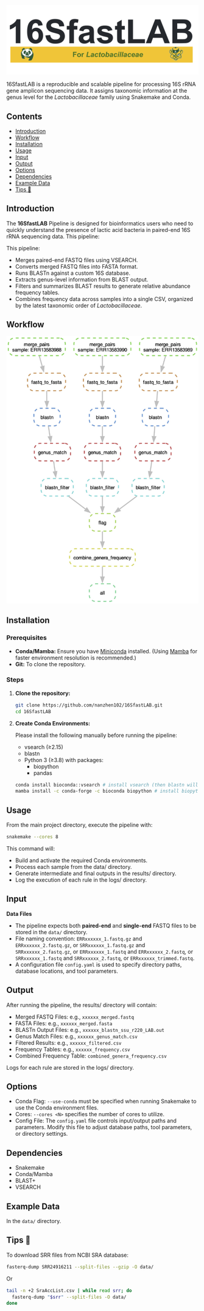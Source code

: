 ![Pipeline DAG](./docs/images/logo.jpg)

16SfastLAB is a reproducible and scalable pipeline for processing 16S rRNA gene amplicon sequencing data. It assigns taxonomic information at the genus level for the *Lactobacillaceae* family using Snakemake and Conda.

## Contents

- [Introduction](#introduction)
- [Workflow](#workflow)
- [Installation](#installation)
- [Usage](#usage)
- [Input](#input)
- [Output](#output)
- [Options](#options)
- [Dependencies](#dependencies)
- [Example Data](#example-data)
- [Tips 🐯](#tips-)

## Introduction

The **16SfastLAB** Pipeline is designed for bioinformatics users who need to quickly understand the presence of lactic acid bacteria in paired-end 16S rRNA sequencing data. This pipeline:

This pipeline:
- Merges paired-end FASTQ files using VSEARCH.
- Converts merged FASTQ files into FASTA format.
- Runs BLASTn against a custom 16S database.
- Extracts genus-level information from BLAST output.
- Filters and summarizes BLAST results to generate relative abundance frequency tables.
- Combines frequency data across samples into a single CSV, organized by the latest taxonomic order of *Lactobacillaceae*.

## Workflow

![Pipeline DAG](./docs/images/pipeline_dag.jpg)

## Installation

### Prerequisites

- **Conda/Mamba:** Ensure you have [Miniconda](https://docs.conda.io/en/latest/miniconda.html) installed. (Using [Mamba](https://mamba.readthedocs.io/en/latest/) for faster environment resolution is recommended.)
- **Git:** To clone the repository.

### Steps

1. **Clone the repository:**

    ```bash
    git clone https://github.com/nanzhen102/16SfastLAB.git
    cd 16SfastLAB
    ```
2.	**Create Conda Environments:**

    Please install the following manually before running the pipeline:

    - vsearch (≥2.15)
    - blastn
    - Python 3 (≥3.8) with packages:
        - biopython
        - pandas
    ```bash
    conda install bioconda::vsearch # install vsearch (then blastn will be installed at the same time)
    mamba install -c conda-forge -c bioconda biopython # install biopython
    ```

## Usage

From the main project directory, execute the pipeline with:

```bash
snakemake --cores 8 
```

This command will:

- Build and activate the required Conda environments.
- Process each sample from the data/ directory.
- Generate intermediate and final outputs in the results/ directory.
- Log the execution of each rule in the logs/ directory.


## Input

**Data Files**

- The pipeline expects both **paired-end** and **single-end** FASTQ files to be stored in the `data/` directory.
- File naming convention: `ERRxxxxxx_1.fastq.gz` and `ERRxxxxxx_2.fastq.gz`, or `SRRxxxxxx_1.fastq.gz` and `SRRxxxxxx_2.fastq.gz`, or `ERRxxxxxx_1.fastq` and `ERRxxxxxx_2.fastq`, or `SRRxxxxxx_1.fastq` and `SRRxxxxxx_2.fastq`, or `ERRxxxxxx_trimmed.fastq`.
- A configuration file `config.yaml` is used to specify directory paths, database locations, and tool parameters.

## Output

After running the pipeline, the results/ directory will contain:

- Merged FASTQ Files: e.g., `xxxxxx_merged.fastq`
- FASTA Files: e.g., `xxxxxx_merged.fasta`
- BLASTn Output Files: e.g., `xxxxxx_blastn_ssu_r220_LAB.out`
- Genus Match Files: e.g., `xxxxxx_genus_match.csv`
- Filtered Results: e.g., `xxxxxx_filtered.csv`
- Frequency Tables: e.g., `xxxxxx_frequency.csv`
- Combined Frequency Table: `combined_genera_frequency.csv`

Logs for each rule are stored in the logs/ directory.

## Options

- Conda Flag:
`--use-conda` must be specified when running Snakemake to use the Conda environment files.
- Cores:
`--cores <N>` specifies the number of cores to utilize.
- Config File:
The `config.yaml` file controls input/output paths and parameters. Modify this file to adjust database paths, tool parameters, or directory settings.

## Dependencies
- Snakemake
- Conda/Mamba
- BLAST+
- VSEARCH

## Example Data

In the `data/` directory.

## Tips 🐯

To download SRR files from NCBI SRA database:
```bash
fasterq-dump SRR24916211 --split-files --gzip -O data/
```
Or
```bash
tail -n +2 SraAccList.csv | while read srr; do
  fasterq-dump "$srr" --split-files -O data/
done
```